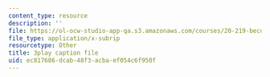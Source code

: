 ```yaml
---
content_type: resource
description: ''
file: https://ol-ocw-studio-app-qa.s3.amazonaws.com/courses/20-219-becoming-the-next-bill-nye-writing-and-hosting-the-educational-show-january-iap-2015/ec817686dcab48f3acbaef054c6f950f_es4aS15Y_Ck.srt
file_type: application/x-subrip
resourcetype: Other
title: 3play caption file
uid: ec817686-dcab-48f3-acba-ef054c6f950f
---
```

